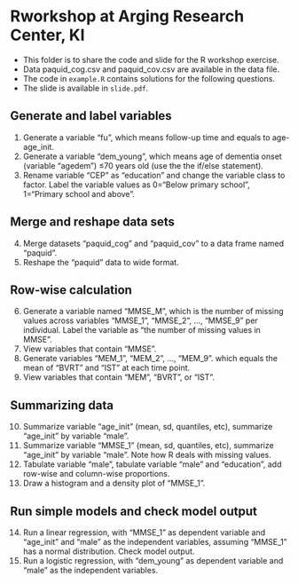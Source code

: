 # Rworkshop at Arging Research Center, KI

* This folder is to share the code and slide for the R workshop exercise.
* Data paquid_cog.csv and paquid_cov.csv are available in the data file.
* The code in `example.R` contains solutions for the following questions.
* The slide is available in `slide.pdf`.


## Generate and label variables

1. Generate a variable “fu”, which means follow-up time and equals to age-age_init.
2. Generate a variable “dem_young”, which means age of dementia onset (variable “agedem”) ≤70 years old (use the the if/else statement).
3. Rename variable “CEP” as “education” and change the variable class to factor. Label the variable values as 0=“Below primary school”, 1=“Primary school and above”.

## Merge and reshape data sets

4. Merge datasets “paquid_cog” and “paquid_cov” to a data frame named “paquid”.
5. Reshape the “paquid” data to wide format.

## Row-wise calculation

6. Generate a variable named “MMSE_M”, which is the number of missing values across variables “MMSE_1”, “MMSE_2”, …, “MMSE_9” per individual. Label the variable as “the number of missing values in MMSE”.
7. View variables that contain “MMSE”.
8. Generate variables “MEM_1”, “MEM_2”, …, “MEM_9”. which equals the mean of “BVRT” and “IST” at each time point.
9. View variables that contain “MEM”, “BVRT”, or “IST”.

## Summarizing data

10. Summarize variable “age_init” (mean, sd, quantiles, etc), summarize “age_init” by variable “male”.
11. Summarize variable “MMSE_1” (mean, sd, quantiles, etc), summarize “age_init” by variable “male”. Note how R deals with missing values.
12. Tabulate variable “male”, tabulate variable “male” and “education”, add row-wise and column-wise proportions.
13. Draw a histogram and a density plot of “MMSE_1”.

## Run simple models and check model output

14. Run a linear regression, with “MMSE_1” as dependent variable and “age_init” and “male” as the independent variables, assuming “MMSE_1” has a normal distribution. Check model output.
15. Run a logistic regression, with “dem_young” as dependent variable and “male” as the independent variables.



